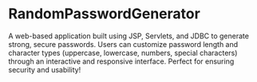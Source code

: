 # RandomPasswordGenerator
A web-based application built using JSP, Servlets, and JDBC to generate strong, secure passwords. Users can customize password length and character types (uppercase, lowercase, numbers, special characters) through an interactive and responsive interface. Perfect for ensuring security and usability!
